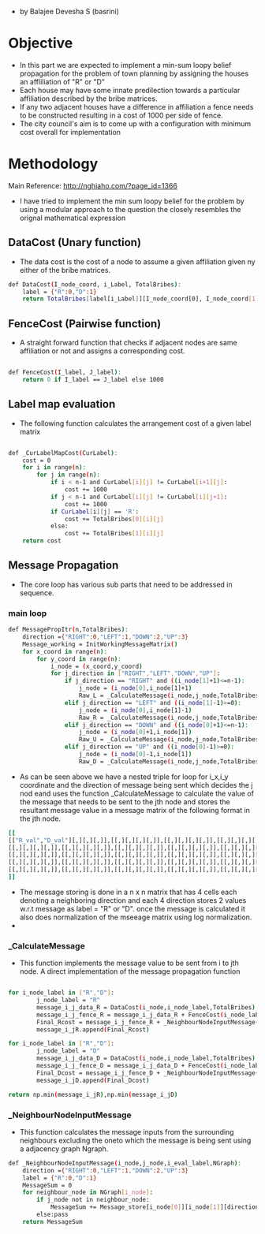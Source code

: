 -   by Balajee Devesha S (basrini)

# Objective

-   In this part we are expected to implement a min-sum loopy belief propagation for the problem of town planning by assigning the houses an affliliation of "R" or "D"
-   Each house may have some innate predilection towards a particular affiliation described by the bribe matrices.
-   If any two adjacent houses have a difference in affiliation a fence needs to be constructed resulting in a cost of 1000 per side of fence.
-   The city council's aim is to come up with a configuration with minimum cost overall for implementation

# Methodology

Main Reference: <http://nghiaho.com/?page_id=1366>

-   I have tried to implement the min sum loopy belief for the problem by using a  modular approach to the question the closely resembles the orignal mathematical expression

## DataCost (Unary function)

-    The data cost is the cost of a node to assume a given affiliation given ny either of the bribe matrices.

```sh
def DataCost(I_node_coord, i_Label, TotalBribes):
    label = {"R":0,"D":1}
    return TotalBribes[label[i_Label]][I_node_coord[0], I_node_coord[1]]
```

## FenceCost (Pairwise function)

-   A straight forward function that checks if adjacent nodes are same affiliation or not and assigns a corresponding cost.

```sh

def FenceCost(I_label, J_label):
    return 0 if I_label == J_label else 1000

```
## Label map evaluation

-    The following function calculates the arrangement cost of a given label matrix

```sh

def _CurLabelMapCost(CurLabel):
    cost = 0
    for i in range(n):
        for j in range(n):
            if i < n-1 and CurLabel[i][j] != CurLabel[i+1][j]:
                cost += 1000
            if j < n-1 and CurLabel[i][j] != CurLabel[i][j+1]:
                cost += 1000
            if CurLabel[i][j] == 'R':
                cost += TotalBribes[0][i][j]
            else:
                cost += TotalBribes[1][i][j]
    return cost

```

## Message Propagation

-   The core loop has various sub parts that need to be addressed in sequence.

### main loop

```sh
def MessagePropItr(n,TotalBribes):
    direction ={"RIGHT":0,"LEFT":1,"DOWN":2,"UP":3}
    Message_working = InitWorkingMessageMatrix()
    for x_coord in range(n):
        for y_coord in range(n):
            i_node = (x_coord,y_coord)
            for j_direction in ["RIGHT","LEFT","DOWN","UP"]:
                if j_direction == "RIGHT" and ((i_node[1]+1)<=n-1):
                    j_node = (i_node[0],i_node[1]+1)
                    Raw_L = _CalculateMessage(i_node,j_node,TotalBribes)
                elif j_direction == "LEFT" and ((i_node[1]-1)>=0):
                    j_node = (i_node[0],i_node[1]-1)
                    Raw_R = _CalculateMessage(i_node,j_node,TotalBribes)
                elif j_direction == "DOWN" and ((i_node[0]+1)<=n-1):
                    j_node = (i_node[0]+1,i_node[1])
                    Raw_U = _CalculateMessage(i_node,j_node,TotalBribes)
                elif j_direction == "UP" and ((i_node[0]-1)>=0):
                    j_node = (i_node[0]-1,i_node[1])
                    Raw_D = _CalculateMessage(i_node,j_node,TotalBribes)

```
-   As can be seen above we have a nested triple for loop for i_x,i_y coordinate and the direction of message being sent which decides the j nod eand uses the function _CalculateMessage to calculate the value of the message that needs to be sent to the jth node and stores the resultant message value in a message matrix of the following format in the jth node.

```sh
[[
[["R_val","D_val"][,][,][,]],[[,][,][,][,]],[[,][,][,][,]],[[,][,][,][,]],[[,][,][,][,]],
[[,][,][,][,]],[[,][,][,][,]],[[,][,][,][,]],[[,][,][,][,]],[[,][,][,][,]],
[[,][,][,][,]],[[,][,][,][,]],[[,][,][,][,]],[[,][,][,][,]],[[,][,][,][,]],
[[,][,][,][,]],[[,][,][,][,]],[[,][,][,][,]],[[,][,][,][,]],[[,][,][,][,]],
[[,][,][,][,]],[[,][,][,][,]],[[,][,][,][,]],[[,][,][,][,]],[[,][,][,][,]],
]]
```

-   The message storing is done in a n x n matrix that has 4 cells each denoting a neighboring direction and each 4 direction stores 2 values w.r.t message as label = "R" or "D". once the message is calculated it also does normalization of the mseeage matrix using log normalization.
-   

### _CalculateMessage

-    This function implements the message value to be sent from i to jth node. A direct implementation of the message propagation function 

```sh

for i_node_label in ["R","D"]:
        j_node_label = "R"   
        message_i_j_data_R = DataCost(i_node,i_node_label,TotalBribes) # Data cost implementation 
        message_i_j_fence_R = message_i_j_data_R + FenceCost(i_node_label,j_node_label) # Fence cost implementation
        Final_Rcost = message_i_j_fence_R + _NeighbourNodeInputMessage(i_node,j_node,i_node_label,NGraph)   # Neighbourhood sum implementation
        message_i_jR.append(Final_Rcost)

for i_node_label in ["R","D"]:
        j_node_label = "D"   
        message_i_j_data_D = DataCost(i_node,i_node_label,TotalBribes)
        message_i_j_fence_D = message_i_j_data_D + FenceCost(i_node_label,j_node_label)
        Final_Dcost = message_i_j_fence_D + _NeighbourNodeInputMessage(i_node,j_node,i_node_label,NGraph)
        message_i_jD.append(Final_Dcost)

return np.min(message_i_jR),np.min(message_i_jD)

```

### _NeighbourNodeInputMessage

-   This function calculates the message inputs from the surrounding neighbours excluding the oneto which the message is being sent using a adjacency graph Ngraph.

```sh
def _NeighbourNodeInputMessage(i_node,j_node,i_eval_label,NGraph):
    direction ={"RIGHT":0,"LEFT":1,"DOWN":2,"UP":3}
    label = {"R":0,"D":1}
    MessageSum = 0
    for neighbour_node in NGraph[i_node]:
        if j_node not in neighbour_node:
            MessageSum += Message_store[i_node[0]][i_node[1]][direction[neighbour_node[1]]][label[i_eval_label]]
        else:pass
    return MessageSum

```